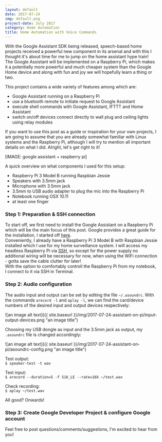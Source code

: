 ```yaml
---
layout: default
date: 2017-07-24
img: default.png
project-date: July 2017
category: Home Automation
title: Home Automation with Voice Commands
---
```


With the Google Assistant SDK being released, speech-based home projects received a powerful new component in its arsenal and with this I thought it's about time for me to jump on the home assistant hype train!  
The Google Assistant will be implemented on a Raspberry Pi, which makes it a potentially more powerful and much cheaper system than the Google Home device and along with fun and joy we will hopefully learn a thing or two.

This project contains a wide variety of features among which are:
- Google Assistant running on a Raspberry Pi
- use a bluetooth remote to initiate request to Google Assistant
- execute shell commands with Google Assistant, IFTTT and Home Assistant
- switch on/off devices connect directly to wall plug and ceiling lights using relay modules

If you want to use this post as a guide or inspiration for your own projects, I am going to assume that you are already somewhat familiar with Linux systems and the Raspberry Pi, although I will try to mention all important details on what I did. Alright, let's get right to it!

[IMAGE: google assistant + raspberry pi]

A quick overview on what components I used for this setup:
- Raspberry Pi 3 Model B running Raspbian Jessie
- Speakers with 3.5mm jack
- Microphone with 3.5mm jack
- 3.5mm to USB audio adapter to plug the mic into the Raspberry Pi
- Notebook running OSX 10.11
- at least one finger

### Step 1: Preparation & SSH connection
To start off, we first need to install the Google Assistant on a Raspberry Pi which will be the main focus of this post. Google provides a great guide for the installation, I started off [here](https://developers.google.com/assistant/sdk/develop/python/hardware/setup).  
Conveniently, I already have a Raspberry Pi 3 Model B with Raspbian Jessie installed which I use for my home surveillance system. I will access my headless Raspberry Pi via [SSH](https://www.raspberrypi.org/documentation/remote-access/ssh/), so except for the power supply no additional wiring will be necessary for now, when using the WiFi connection - gotta save the cable clutter for later!  
With the option to comfortably controll the Raspberry Pi from my notebook, I connect to it via SSH in Terminal.

### Step 2: Audio configuration

The audio input and output can be set by editing the file `~/.asoundrc`.
With the commands `arecord -l` and `aplay -l`, we can find the card/device numbers of the desired input and output devices respectively:

![an image alt text]({{ site.baseurl }}/img/2017-07-24-assistant-on-pi/input-output-devices.png "an image title")

Choosing my USB dongle as input and the 3.5mm jack as output, my `.asoundrc` file is changed accordingly:

![an image alt text]({{ site.baseurl }}/img/2017-07-24-assistant-on-pi/asoundrc-config.png "an image title")

Test output:  
`$ speaker-test -t wav`

Test input:  
`$ arecord --duration=5 -f S16_LE --rate=16k ~/test.wav`

Check recording:  
`$ aplay ~/test.wav`

All good? Onwards!

### Step 3: Create Google Developer Project & configure Google account




Feel free to post questions/comments/suggestions, I'm excited to hear from you!
